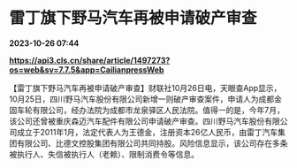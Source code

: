 # 雷丁旗下野马汽车再被申请破产审查

**2023-10-26 07:44**

**https://api3.cls.cn/share/article/1497273?os=web&sv=7.7.5&app=CailianpressWeb**

【雷丁旗下野马汽车再被申请破产审查】财联社10月26日电，天眼查App显示，10月25日，四川野马汽车股份有限公司新增一则破产审查案件，申请人为成都金固车轮有限公司，经办法院为成都市龙泉驿区人民法院。值得一的是，今年7月，该公司还曾被重庆森迈汽车配件有限公司申请破产审查。四川野马汽车股份有限公司成立于2011年1月，法定代表人为王德金，注册资本26亿人民币，由雷丁汽车集团有限公司、比德文控股集团有限公司共同持股。风险信息显示，该公司存在多条被执行人、失信被执行人（老赖）、限制消费令等信息。